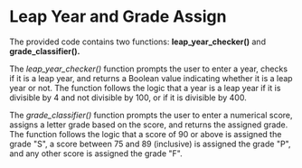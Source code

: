<h1>Leap Year and Grade Assign</h1>
<p>
The provided code contains two functions: <strong>leap_year_checker()</strong> and <strong>grade_classifier().</strong>

The <i>leap_year_checker()</i> function prompts the user to enter a year, checks if it is a leap year, and returns a Boolean value indicating whether it is a leap year or not. The function follows the logic that a year is a leap year if it is divisible by 4 and not divisible by 100, or if it is divisible by 400.

The <i>grade_classifier()</i> function prompts the user to enter a numerical score, assigns a letter grade based on the score, and returns the assigned grade. The function follows the logic that a score of 90 or above is assigned the grade "S", a score between 75 and 89 (inclusive) is assigned the grade "P", and any other score is assigned the grade "F".
</p>